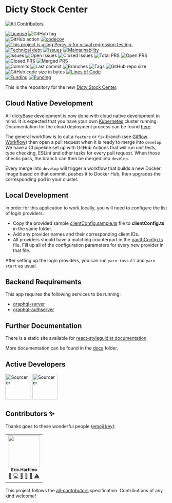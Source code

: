 # Dicty Stock Center
<!-- ALL-CONTRIBUTORS-BADGE:START - Do not remove or modify this section -->
[![All Contributors](https://img.shields.io/badge/all_contributors-1-orange.svg?style=flat-square)](#contributors-)
<!-- ALL-CONTRIBUTORS-BADGE:END -->

[![License](https://img.shields.io/badge/License-BSD%202--Clause-blue.svg)](LICENSE)
![GitHub tag](https://img.shields.io/github/v/tag/dictyBase/dicty-stock-center)  
![GitHub action](https://github.com/dictyBase/dicty-stock-center/workflows/Node%20CI%20Develop/badge.svg)
[![codecov](https://codecov.io/gh/dictyBase/dicty-stock-center/branch/develop/graph/badge.svg)](https://codecov.io/gh/dictyBase/dicty-stock-center)
[![This project is using Percy.io for visual regression testing.](https://percy.io/static/images/percy-badge.svg)](https://percy.io/dictyBase/dicty-stock-center)  
[![Technical debt](https://badgen.net/codeclimate/tech-debt/dictyBase/dicty-stock-center)](https://codeclimate.com/github/dictyBase/dicty-stock-center/trends/technical_debt)
[![Issues](https://badgen.net/codeclimate/issues/dictyBase/dicty-stock-center)](https://codeclimate.com/github/dictyBase/dicty-stock-center/issues)
[![Maintainability](https://badgen.net/codeclimate/maintainability/dictyBase/dicty-stock-center)](https://codeclimate.com/github/dictyBase/dicty-stock-center)  
![Issues](https://badgen.net/github/issues/dictyBase/dicty-stock-center)
![Open Issues](https://badgen.net/github/open-issues/dictyBase/dicty-stock-center)
![Closed Issues](https://badgen.net/github/closed-issues/dictyBase/dicty-stock-center)
![Total PRS](https://badgen.net/github/prs/dictyBase/dicty-stock-center)
![Open PRS](https://badgen.net/github/open-prs/dictyBase/dicty-stock-center)
![Closed PRS](https://badgen.net/github/closed-prs/dictyBase/dicty-stock-center)
![Merged PRS](https://badgen.net/github/merged-prs/dictyBase/dicty-stock-center)  
![Commits](https://badgen.net/github/commits/dictyBase/dicty-stock-center/develop)
![Last commit](https://badgen.net/github/last-commit/dictyBase/dicty-stock-center/develop)
![Branches](https://badgen.net/github/branches/dictyBase/dicty-stock-center)
![Tags](https://badgen.net/github/tags/dictyBase/dicty-stock-center)
![GitHub repo size](https://img.shields.io/github/repo-size/dictyBase/dicty-stock-center?style=plastic)
![GitHub code size in bytes](https://img.shields.io/github/languages/code-size/dictyBase/dicty-stock-center?style=plastic)
[![Lines of Code](https://badgen.net/codeclimate/loc/dictyBase/dicty-stock-center)](https://codeclimate.com/github/dictyBase/dicty-stock-center/code)  
[![Funding](https://badgen.net/badge/NIGMS/Rex%20L%20Chisholm,dictyBase/yellow?list=|)](https://projectreporter.nih.gov/project_info_description.cfm?aid=9476993)
[![Funding](https://badgen.net/badge/NIGMS/Rex%20L%20Chisholm,DSC/yellow?list=|)](https://projectreporter.nih.gov/project_info_description.cfm?aid=9438930)

This is the repository for the new [Dicty Stock Center](https://dictycr.org/stockcenter).

## Cloud Native Development

All dictyBase development is now done with cloud native development in mind. It is expected
that you have your own [Kubernetes](https://kubernetes.io/) cluster running. Documentation
for the cloud deployment process can be found [here](https://github.com/dictyBase/Migration/tree/master/deployment).

The general workflow is to cut a `feature` or `fix` branch (see [Gitflow Workflow](https://www.atlassian.com/git/tutorials/comparing-workflows/gitflow-workflow))
then open a pull request when it is ready to merge into `develop`. We have a CI
pipeline set up with GitHub Actions that will run unit tests, type checking,
ESLint and other tasks for every pull request. When those checks pass, the branch
can then be merged into `develop`.

Every merge into `develop` will trigger a workflow that builds a new Docker image
based on that commit, pushes it to Docker Hub, then upgrades the corresponding pod
in your cluster.

## Local Development

In order for this application to work locally, you will need to configure the list of
login providers.

- Copy the provided sample [clientConfig.sample.ts](src/common/utils/clientConfig.sample.ts) file
  to **clientConfig.ts** in the same folder.
- Add any provider names and their corresponding client IDs.
- All providers should have a matching counterpart in the
  [oauthConfig.ts](src/common/utils/oauthConfig.ts) file. Fill up all of the
  configuration parameters for every new provider in that file.

After setting up the login providers, you can run `yarn install` and `yarn start` as usual.

## Backend Requirements

This app requires the following services to be running:

- [graphql-server](https://github.com/dictyBase/graphql-server)
- [graphql-authserver](https://github.com/dictyBase/graphql-authserver)

## Further Documentation

There is a static site available for [react-styleguidist documentation](https://dictybase.github.io/dicty-stock-center/).

More documentation can be found in the [docs](./docs) folder.

## Active Developers

<a href="https://sourcerer.io/cybersiddhu"><img src="https://sourcerer.io/assets/avatar/cybersiddhu" height="80px" alt="Sourcerer"></a>
<a href="https://sourcerer.io/wildlifehexagon"><img src="https://sourcerer.io/assets/avatar/wildlifehexagon" height="80px" alt="Sourcerer"></a>

## Contributors ✨

Thanks goes to these wonderful people ([emoji key](https://allcontributors.org/docs/en/emoji-key)):

<!-- ALL-CONTRIBUTORS-LIST:START - Do not remove or modify this section -->
<!-- prettier-ignore-start -->
<!-- markdownlint-disable -->
<table>
  <tr>
    <td align="center"><a href="http://www.erichartline.net/"><img src="https://avatars3.githubusercontent.com/u/13489381?v=4" width="100px;" alt=""/><br /><sub><b>Eric Hartline</b></sub></a><br /><a href="https://github.com/dictyBase/dicty-stock-center/issues?q=author%3Awildlifehexagon" title="Bug reports">🐛</a> <a href="https://github.com/dictyBase/dicty-stock-center/commits?author=wildlifehexagon" title="Code">💻</a> <a href="https://github.com/dictyBase/dicty-stock-center/commits?author=wildlifehexagon" title="Documentation">📖</a> <a href="#design-wildlifehexagon" title="Design">🎨</a> <a href="#maintenance-wildlifehexagon" title="Maintenance">🚧</a> <a href="https://github.com/dictyBase/dicty-stock-center/commits?author=wildlifehexagon" title="Tests">⚠️</a></td>
  </tr>
</table>

<!-- markdownlint-enable -->
<!-- prettier-ignore-end -->
<!-- ALL-CONTRIBUTORS-LIST:END -->

This project follows the [all-contributors](https://github.com/all-contributors/all-contributors) specification. Contributions of any kind welcome!